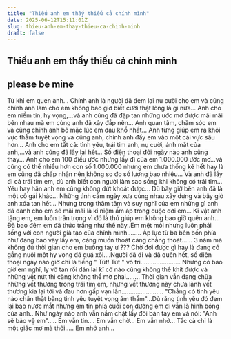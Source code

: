 ```yaml
---
title: "Thiếu anh em thấy thiếu cả chính mình"
date: 2025-06-12T15:11:01Z
slug: thieu-anh-em-thay-thieu-ca-chinh-minh
draft: false
---
```


## Thiếu anh em thấy thiếu cả chính mình

## please be mine

Từ khi em quen anh...
 Chính anh là người đã đem lại nụ cười cho em và cũng chính anh làm cho em không bao giờ biết cười thật lòng là gì nữa...
 Anh cho em niềm tin, hy vọng,...và anh cũng đã đập tan những ước mơ được mãi mãi bên nhau mà em cùng anh đã xây đắp nên...
 Anh quan tâm, chăm sóc em và cũng chính anh bỏ mặc lúc em đau khổ nhất...
 Anh từng giúp em ra khỏi vực thẳm tuyệt vọng và cũng anh, chính anh đẩy em vào một cái vực sâu hơn...
 Anh cho em tất cả: tình yêu, trái tim anh, nụ cười, ánh mắt của anh,...và anh cũng đã lấy lại hết...
 Số điện thoại đôi ngày nào anh cũng thay...
 Anh cho em 100 điều ước nhưng lấy đi của em 1.000.000 ước mơ...và cũng có thể nhiều hơn con số 1.000.000 nhưng em chưa thống kê hết hay là em cũng đã chấp nhận nên không so đo số lượng bao nhiêu...
 Và anh đã lấy đi cả trái tim em, dù anh biết con người làm sao sống khi không có trái tim...
 Yêu hay hận anh em cũng không dứt khoát được...
 Dù bây giờ bên anh đã là một cô gái khác...
 Những tình cảm ngày xưa cùng nhau xây dựng và bây giờ anh xóa tan hết...
 Nhưng trong thâm tâm và suy nghĩ của em những gì anh đã dành cho em sẽ mãi mãi là kỉ niệm ấm áp trong cuộc đời em...
 Kỉ vật anh tặng em, em luôn trân trọng vì đó là thứ giúp em không bao giờ quên anh...
 Đã bao đêm em đã thức trắng như thế này..Em mệt mỏi nhưng luôn phải sống với con người giả tạo của chính mình........ 
 Áp lực từ ba bên bốn phía như đang bao vây lấy em, càng muốn thoát càng chẳng thoát......
 3 năm mà không đủ thời gian cho em buông tay ư ??? Chờ đợi được gì hay là đang cố gắng nuôi một hy vọng đã quá xôi....Người đã đi và đã quên hết, số điện thoại ngày nào giờ chỉ là tiếng " Tút! Tút " vô tri.......................
 Nhưng có bao giờ em nghĩ, ly vỡ tan rồi dán lại kĩ cỡ nào cũng không thể khít được và những vết nứt thì càng không thể mờ phai........ 
 Thời gian vẫn đang chữa những vết thương trong trái tim em, nhưng vết thương này chưa lành vết thương kia lại tới và đau hơn gấp vạn lần........................ 
"Chẳng có tình yêu nào chân thật bằng tình yêu tuyệt vọng âm thầm"...Dù rằng tình yêu đó đem lại bao nước mắt nhưng em tin phía cuối con đường em đi vẫn là hình bóng của anh...Như ngày nào anh vẫn nắm chặt lấy đôi bàn tay em và nói: "Anh sẽ bảo vệ em".....
Em vẫn tin....
Em vẫn chờ...
Em vẫn nhớ...
Tấc cả chỉ là một giấc mơ mà thôi.....
 Em nhớ anh...